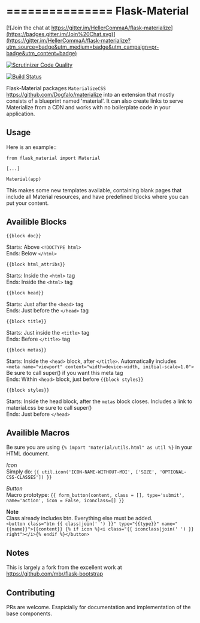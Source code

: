 ===============
Flask-Material
===============

[![Join the chat at https://gitter.im/HellerCommaA/flask-materialize](https://badges.gitter.im/Join%20Chat.svg)](https://gitter.im/HellerCommaA/flask-materialize?utm_source=badge&utm_medium=badge&utm_campaign=pr-badge&utm_content=badge)

[![Scrutinizer Code Quality](https://scrutinizer-ci.com/g/HellerCommaA/flask-materialize/badges/quality-score.png?b=master)](https://scrutinizer-ci.com/g/HellerCommaA/flask-materialize/?branch=master)

[![Build Status](https://scrutinizer-ci.com/g/HellerCommaA/flask-materialize/badges/build.png?b=master)](https://scrutinizer-ci.com/g/HellerCommaA/flask-materialize/build-status/master)

Flask-Material packages `MaterializeCSS` <https://github.com/Dogfalo/materialize> into an extension that mostly consists
of a blueprint named 'material'. It can also create links to serve Materialize
from a CDN and works with no boilerplate code in your application.

Usage
-----

Here is an example::

	from flask_material import Material

	[...]

	Material(app)

This makes some new templates available, containing blank pages that include all
Material resources, and have predefined blocks where you can put your content.

Availible Blocks
----------------
	{{block doc}}
Starts: Above `<!DOCTYPE html>`  
Ends: Below `</html>`

	{{block html_attribs}}  
Starts: Inside the `<html>` tag  
Ends: Inside the `<html>` tag

	{{block head}}
Starts: Just after the `<head>` tag  
Ends: Just before the `</head>` tag

	{{block title}}
Starts: Just inside the `<title>` tag  
Ends: Before `</title>` tag

	{{block metas}}
Starts: Inside the `<head>` block, after `</title>`. Automatically includes  
`<meta name="viewport" content="width=device-width, initial-scale=1.0">` Be sure to call super() if you want this meta tag  
Ends: Within `<head>` block, just before `{{block styles}}`

	{{block styles}}
Starts: Inside the head block, after the `metas` block closes. Includes a link to material.css be sure to call super()  
Ends: Just before `</head>`

Availible Macros
----------------
Be sure you are using `{% import "material/utils.html" as util %}` in your HTML document.

*Icon*  
Simply do: `{{ util.icon('ICON-NAME-WITHOUT-MDI', ['SIZE', 'OPTIONAL-CSS-CLASSES']) }}`

*Button*  
Macro prototype: `{{ form_button(content, class = [], type='submit', name='action', icon = False, iconclass=[] }}`

**Note**  
Class already includes btn. Everything else must be added.  
`<button class="btn {{ class|join(' ') }}" type="{{type}}" name="{{name}}">{{content}} {% if icon %}<i class="{{ iconclass|join(' ') }} right"></i>{% endif %}</button>`

Notes
-----
This is largely a fork from the excellent work at <https://github.com/mbr/flask-bootstrap>

Contributing
----
PRs are welcome. Esspicially for documentation and implementation of the base components.